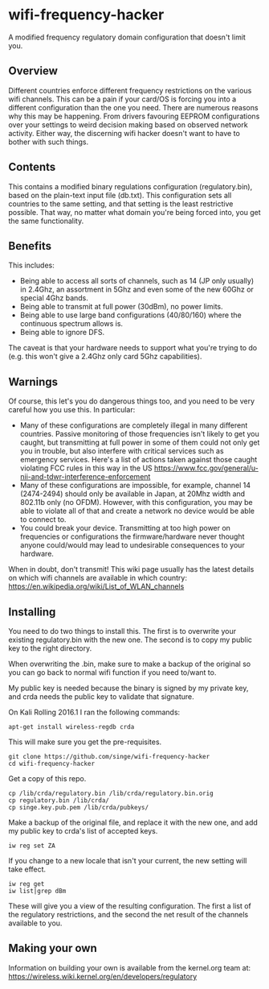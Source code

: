 # wifi-frequency-hacker
A modified frequency regulatory domain configuration that doesn't limit you.

Overview
---------
Different countries enforce different frequency restrictions on the various wifi channels. This can be a pain if your card/OS is forcing you into a different configuration than the one you need. There are numerous reasons why this may be happening. From drivers favouring EEPROM configurations over your settings to weird decision making based on observed network activity. Either way, the discerning wifi hacker doesn't want to have to bother with such things.

Contents
--------

This contains a modified binary regulations configuration (regulatory.bin), based on the plain-text input file (db.txt). This configuration sets all countries to the same setting, and that setting is the least restrictive possible. That way, no matter what domain you're being forced into, you get the same functionality.

Benefits
--------

This includes:
* Being able to access all sorts of channels, such as 14 (JP only usually) in 2.4Ghz, an assortment in 5Ghz and even some of the new 60Ghz or special 4Ghz bands.
* Being able to transmit at full power (30dBm), no power limits.
* Being able to use large band configurations (40/80/160) where the continuous spectrum allows is.
* Being able to ignore DFS.

The caveat is that your hardware needs to support what you're trying to do (e.g. this won't give a 2.4Ghz only card 5Ghz capabilities).

Warnings
--------

Of course, this let's you do dangerous things too, and you need to be very careful how you use this. In particular:
* Many of these configurations are completely illegal in many different countries. Passive monitoring of those frequencies isn't likely to get you caught, but transmitting at full power in some of them could not only get you in trouble, but also interfere with critical services such as emergency services. Here's a list of actions taken against those caught violating FCC rules in this way in the US https://www.fcc.gov/general/u-nii-and-tdwr-interference-enforcement
* Many of these configurations are impossible, for example, channel 14 (2474-2494) should only be available in Japan, at 20Mhz width and 802.11b only (no OFDM). However, with this configuration, you may be able to violate all of that and create a network no device would be able to connect to.
* You could break your device. Transmitting at too high power on frequencies or configurations the firmware/hardware never thought anyone could/would may lead to undesirable consequences to your hardware.

When in doubt, don't transmit! This wiki page usually has the latest details on which wifi channels are available in which country:
https://en.wikipedia.org/wiki/List_of_WLAN_channels

Installing
----------

You need to do two things to install this. The first is to overwrite your existing regulatory.bin with the new one. The second is to copy my public key to the right directory.

When overwriting the .bin, make sure to make a backup of the original so you can go back to normal wifi function if you need to/want to.

My public key is needed because the binary is signed by my private key, and crda needs the public key to validate that signature.

On Kali Rolling 2016.1 I ran the following commands:

```
apt-get install wireless-regdb crda
```
This will make sure you get the pre-requisites.

```
git clone https://github.com/singe/wifi-frequency-hacker
cd wifi-frequency-hacker
```
Get a copy of this repo.
```
cp /lib/crda/regulatory.bin /lib/crda/regulatory.bin.orig
cp regulatory.bin /lib/crda/
cp singe.key.pub.pem /lib/crda/pubkeys/
```
Make a backup of the original file, and replace it with the new one, and add my public key to crda's list of accepted keys.
```
iw reg set ZA 
```
If you change to a new locale that isn't your current, the new setting will take effect. 
```
iw reg get 
iw list|grep dBm
```
These will give you a view of the resulting configuration. The first a list of the regulatory restrictions, and the second the net result of the channels available to you.

Making your own
---------------

Information on building your own is available from the kernel.org team at:
https://wireless.wiki.kernel.org/en/developers/regulatory
